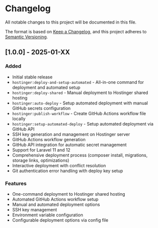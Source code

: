 # Changelog

All notable changes to this project will be documented in this file.

The format is based on [Keep a Changelog](https://keepachangelog.com/en/1.0.0/),
and this project adheres to [Semantic Versioning](https://semver.org/spec/v2.0.0.html).

## [1.0.0] - 2025-01-XX

### Added
- Initial stable release
- `hostinger:deploy-and-setup-automated` - All-in-one command for deployment and automated setup
- `hostinger:deploy-shared` - Manual deployment to Hostinger shared hosting
- `hostinger:auto-deploy` - Setup automated deployment with manual GitHub secrets configuration
- `hostinger:publish-workflow` - Create GitHub Actions workflow file locally
- `hostinger:setup-automated-deploy` - Setup automated deployment via GitHub API
- SSH key generation and management on Hostinger server
- GitHub Actions workflow generation
- GitHub API integration for automatic secret management
- Support for Laravel 11 and 12
- Comprehensive deployment process (composer install, migrations, storage links, optimizations)
- Interactive deployment with conflict resolution
- Git authentication error handling with deploy key setup

### Features
- One-command deployment to Hostinger shared hosting
- Automated GitHub Actions workflow setup
- Manual and automated deployment options
- SSH key management
- Environment variable configuration
- Configurable deployment options via config file

